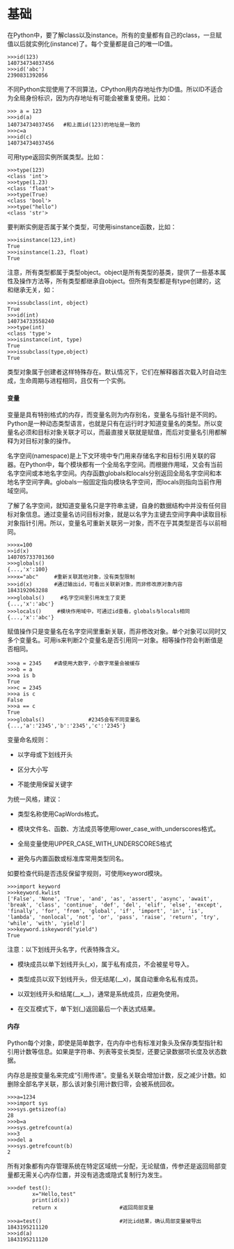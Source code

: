 # 基础

在Python中，要了解class以及instance。所有的变量都有自己的class，一旦赋值以后就实例化(instance)了。每个变量都是自己的唯一ID值。

```
>>>id(123)
140734734037456
>>>id('abc')
2390831392056
```

不同Python实现使用了不同算法，CPython用内存地址作为ID值。所以ID不适合为全局身份标识，因为内存地址有可能会被重复使用。比如：

```
>>> a = 123
>>>id(a)
140734734037456   #和上面id(123)的地址是一致的
>>>c=a
>>>id(c)
140734734037456
```

可用type返回实例所属类型。比如：

```
>>>type(123)
<class 'int'>
>>>type(1.23)
<class 'float'>
>>>type(True)
<class 'bool'>
>>>type("hello")
<class 'str'>
```

要判断实例是否属于某个类型，可使用isinstance函数，比如：

```
>>>isinstance(123,int)
True
>>>isinstance(1.23, float)
True
```

注意，所有类型都属于类型object。object是所有类型的基类，提供了一些基本属性及操作方法等，所有类型都继承自object。但所有类型都是有type创建的，这和继承无关，如：

```
>>>issubclass(int, object)
True
>>>id(int)
140734733558240
>>>type(int)
<class 'type'>
>>>isinstance(int, type)
True
>>>issubclass(type,object)
True
```

类型对象属于创建者这样特殊存在。默认情况下，它们在解释器首次载入时自动生成，生命周期与进程相同，且仅有一个实例。

#### 变量

变量是具有特别格式的内存，而变量名则为内存别名，变量名与指针是不同的。Python是一种动态类型语言，也就是只有在运行时才知道变量名的类型。所以变量名必须和目标对象关联才可以，而最直接关联就是赋值，而后对变量名引用都解释为对目标对象的操作。

名字空间(namespace)是上下文环境中专门用来存储名字和目标引用关联的容器。在Python中，每个模块都有一个全局名字空间。而根据作用域，又会有当前名字空间或本地名字空间。内存函数globals和locals分别返回全局名字空间和本地名字空间字典。globals一般固定指向模块名字空间，而locals则指向当前作用域空间。

了解了名字空间，就知道变量名只是字符串主键，自身的数据结构中并没有任何目标对象信息。通过变量名访问目标对象，就是以名字为主键去空间字典中读取目标对象指针引用。所以，变量名可重新关联另一对象，而不在乎其类型是否与以前相同。

```
>>>x=100
>>id(x)
140705733701360
>>>globals()
{...,'x':100}
>>>x="abc"     #重新关联其他对象，没有类型限制
>>>id(x)       #通过输出id，可看出关联新对象，而非修改原对象内容
1843192063288
>>>globals()     #名字空间里引用发生了变更
{...,'x':'abc'}
>>>locals()     #模块作用域中，可通过id查看，globals与locals相同
{...,'x':'abc'}
```

赋值操作只是变量名在名字空间里重新关联，而非修改对象。单个对象可以同时又多个变量名。可用is来判断2个变量名是否引用同一对象。相等操作符会判断值是否相同。

```
>>>a = 2345    #请使用大数字，小数字常量会被缓存
>>>b = a
>>>a is b
True
>>>c = 2345
>>>a is c
False
>>>a == c
True
>>>globals()              #2345会有不同变量名
{...,'a':'2345','b':'2345','c':'2345'}
```

变量命名规则：

+ 以字母或下划线开头

+ 区分大小写

+ 不能使用保留关键字

为统一风格，建议：

- 类型名称使用CapWords格式。

- 模块文件名、函数、方法成员等使用lower_case_with_underscores格式。

- 全局变量使用UPPER_CASE_WITH_UNDERSCORES格式

- 避免与内置函数或标准库常用类型同名。

如要检查代码是否违反保留字规则，可使用keyword模块。

```
>>>import keyword
>>>keyword.kwlist
['False', 'None', 'True', 'and', 'as', 'assert', 'async', 'await', 'break', 'class', 'continue', 'def', 'del', 'elif', 'else', 'except', 'finally', 'for', 'from', 'global', 'if', 'import', 'in', 'is', 'lambda', 'nonlocal', 'not', 'or', 'pass', 'raise', 'return', 'try', 'while', 'with', 'yield']
>>>keyword.iskeyword("yield")
True
```

注意：以下划线开头名字，代表特殊含义。

* 模块成员以单下划线开头(_x)，属于私有成员，不会被星号导入。

* 类型成员以双下划线开头，但无结尾(__x)，属自动重命名私有成员。

* 以双划线开头和结尾(\_\_x\_\_)，通常是系统成员，应避免使用。

* 在交互模式下，单下划(_)返回最后一个表达式结果。

#### 内存

Python每个对象，即使是简单数字，在内存中也有标准对象头及保存类型指针和引用计数等信息。如果是字符串、列表等变长类型，还要记录数据项长度及状态数据。

内存总是按变量名来完成“引用传递”。变量名关联会增加计数，反之减少计数。如删除全部名字关联，那么该对象引用计数归零，会被系统回收。

```
>>>a=1234
>>>import sys
>>>sys.getsizeof(a)
28
>>>b=a
>>>sys.getrefcount(a)
>>>3
>>>del a
>>>sys.getrefcount(b)
2
```

所有对象都有内存管理系统在特定区域统一分配，无论赋值，传参还是返回局部变量都无需关心内存位置，并没有逃逸或隐式复制行为发生。

```
>>>def test():
		x="Hello,test"
		print(id(x))
		return x                    #返回局部变量

>>>a=test()                         #对比id结果，确认局部变量被导出
1843195211120
>>>id(a)
1843195211120
```

